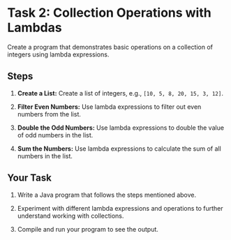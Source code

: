 # Task 2: Collection Operations with Lambdas

Create a program that demonstrates basic operations on a collection of integers using lambda expressions.

## Steps

1. **Create a List:** Create a list of integers, e.g., `[10, 5, 8, 20, 15, 3, 12]`.

2. **Filter Even Numbers:** Use lambda expressions to filter out even numbers from the list.

3. **Double the Odd Numbers:** Use lambda expressions to double the value of odd numbers in the list.

4. **Sum the Numbers:** Use lambda expressions to calculate the sum of all numbers in the list.

## Your Task

1. Write a Java program that follows the steps mentioned above.

2. Experiment with different lambda expressions and operations to further understand working with collections.

3. Compile and run your program to see the output.
